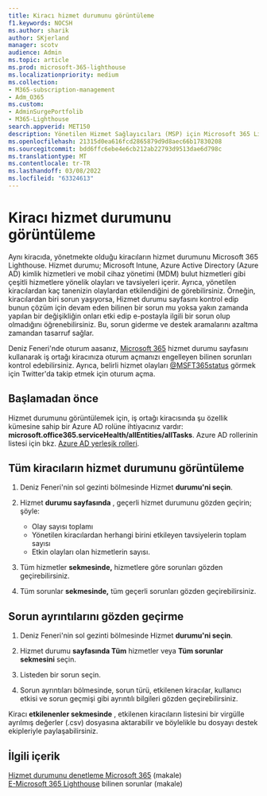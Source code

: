 ```yaml
---
title: Kiracı hizmet durumunu görüntüleme
f1.keywords: NOCSH
ms.author: sharik
author: SKjerland
manager: scotv
audience: Admin
ms.topic: article
ms.prod: microsoft-365-lighthouse
ms.localizationpriority: medium
ms.collection:
- M365-subscription-management
- Adm_O365
ms.custom:
- AdminSurgePortfolib
- M365-Lighthouse
search.appverid: MET150
description: Yönetilen Hizmet Sağlayıcıları (MSP) için Microsoft 365 Lighthouse hizmet durumunu görüntülemeyi öğrenin.
ms.openlocfilehash: 21315d0ea616fcd2865879d9d8aec66b17830208
ms.sourcegitcommit: bdd6ffc6ebe4e6cb212ab22793d9513dae6d798c
ms.translationtype: MT
ms.contentlocale: tr-TR
ms.lasthandoff: 03/08/2022
ms.locfileid: "63324613"
---
```

# <a name="view-tenant-service-health"></a>Kiracı hizmet durumunu görüntüleme

Aynı kiracıda, yönetmekte olduğu kiracıların hizmet durumunu Microsoft 365 Lighthouse. Hizmet durumu; Microsoft Intune, Azure Active Directory (Azure AD) kimlik hizmetleri ve mobil cihaz yönetimi (MDM) bulut hizmetleri gibi çeşitli hizmetlere yönelik olayları ve tavsiyeleri içerir. Ayrıca, yönetilen kiracılardan kaç tanenizin olaylardan etkilendiğini de görebilirsiniz. Örneğin, kiracılardan biri sorun yaşıyorsa, Hizmet durumu sayfasını kontrol edip bunun çözüm için devam eden bilinen bir sorun mu yoksa yakın zamanda yapılan bir değişikliğin onları etki edip e-postayla ilgili bir sorun olup olmadığını öğrenebilirsiniz. Bu, sorun giderme ve destek aramalarını azaltma zamandan tasarruf sağlar.

Deniz Feneri'nde oturum aasanız, [Microsoft 365](https://status.office365.com/) hizmet durumu sayfasını kullanarak iş ortağı kiracınıza oturum açmanızı engelleyen bilinen sorunları kontrol edebilirsiniz. Ayrıca, belirli hizmet olayları [@MSFT365status](https://twitter.com/MSFT365Status) görmek için Twitter'da takip etmek için oturum açma.

## <a name="before-you-begin"></a>Başlamadan önce

Hizmet durumunu görüntülemek için, iş ortağı kiracısında şu özellik kümesine sahip bir Azure AD rolüne ihtiyacınız vardır: **microsoft.office365.serviceHealth/allEntities/allTasks**. Azure AD rollerinin listesi için bkz. [Azure AD yerleşik rolleri](/azure/active-directory/roles/permissions-reference).

## <a name="view-service-health-status-for-all-tenants"></a>Tüm kiracıların hizmet durumunu görüntüleme

1. Deniz Feneri'nin sol gezinti bölmesinde Hizmet **durumu'ni seçin**.

2. Hizmet **durumu sayfasında** , geçerli hizmet durumunu gözden geçirin; şöyle:

   -   Olay sayısı toplamı
   -   Yönetilen kiracılardan herhangi birini etkileyen tavsiyelerin toplam sayısı
   -   Etkin olayları olan hizmetlerin sayısı.

3. Tüm hizmetler **sekmesinde,** hizmetlere göre sorunları gözden geçirebilirsiniz.

4. Tüm sorunlar **sekmesinde,** tüm geçerli sorunları gözden geçirebilirsiniz.

## <a name="review-issue-details"></a>Sorun ayrıntılarını gözden geçirme

1. Deniz Feneri'nin sol gezinti bölmesinde Hizmet **durumu'ni seçin**.

2. Hizmet durumu **sayfasında Tüm** hizmetler veya **Tüm sorunlar** **sekmesini** seçin.

3. Listeden bir sorun seçin.

4. Sorun ayrıntıları bölmesinde, sorun türü, etkilenen kiracılar, kullanıcı etkisi ve sorun geçmişi gibi ayrıntılı bilgileri gözden geçirebilirsiniz.

Kiracı **etkilenenler sekmesinde** , etkilenen kiracıların listesini bir virgülle ayrılmış değerler (.csv) dosyasına aktarabilir ve böylelikle bu dosyayı destek ekipleriyle paylaşabilirsiniz.

## <a name="related-content"></a>İlgili içerik
[Hizmet durumunu denetleme Microsoft 365](/microsoft-365/enterprise/view-service-health) (makale)\
[E-Microsoft 365 Lighthouse](m365-lighthouse-known-issues.md) bilinen sorunlar (makale)